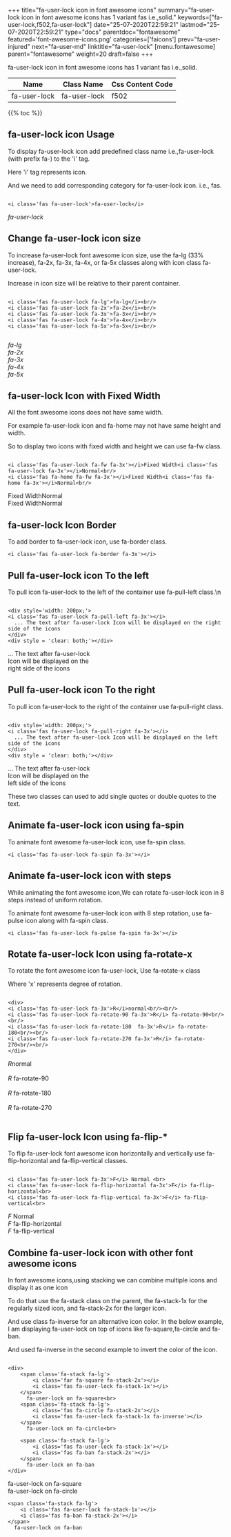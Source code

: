 +++
title="fa-user-lock icon in font awesome icons"
summary="fa-user-lock icon in font awesome icons has 1 variant fas i.e.,solid."
keywords=["fa-user-lock,f502,fa-user-lock"]
date="25-07-2020T22:59:21"
lastmod="25-07-2020T22:59:21"
type="docs"
parentdoc="fontawesome"
featured='font-awesome-icons.png'
categories=['faicons']
prev="fa-user-injured"
next="fa-user-md"
linktitle="fa-user-lock"
[menu.fontawesome]
parent="fontawesome"
weight=20
draft=false
+++


fa-user-lock icon in font awesome icons has 1 variant fas i.e.,solid.

<div class='table-responsive'><table class='table'><thead><tr><th>Name</th><th>Class Name</th><th>Css Content Code</th></tr></thead><tbody><tr><td>fa-user-lock</td><td>fa-user-lock</td><td>f502</td></tr></tbody></table></div>


{{% toc %}}


## fa-user-lock icon Usage

To display fa-user-lock icon add predefined class name i.e.,fa-user-lock (with prefix fa-) to the 'i' tag.

Here 'i' tag represents icon.

And we need to add corresponding category for fa-user-lock icon. i.e., fas.


```

<i class='fas fa-user-lock'>fa-user-lock</i>
```

<i class='fas fa-user-lock'>fa-user-lock</i>




## Change fa-user-lock icon size
To increase fa-user-lock font awesome icon size, use the fa-lg (33% increase), fa-2x, fa-3x, fa-4x, or fa-5x classes along with icon class fa-user-lock.

Increase in icon size will be relative to their parent container. 

```

<i class='fas fa-user-lock fa-lg'>fa-lg</i><br/>
<i class='fas fa-user-lock fa-2x'>fa-2x</i><br/>
<i class='fas fa-user-lock fa-3x'>fa-3x</i><br/>
<i class='fas fa-user-lock fa-4x'>fa-4x</i><br/>
<i class='fas fa-user-lock fa-5x'>fa-5x</i><br/>
            
```

<i class='fas fa-user-lock fa-lg'>fa-lg</i><br/>
<i class='fas fa-user-lock fa-2x'>fa-2x</i><br/>
<i class='fas fa-user-lock fa-3x'>fa-3x</i><br/>
<i class='fas fa-user-lock fa-4x'>fa-4x</i><br/>
<i class='fas fa-user-lock fa-5x'>fa-5x</i><br/>
            



## fa-user-lock Icon with Fixed Width 

All the font awesome icons does not have same width.

For example fa-user-lock icon and fa-home may not have same height and width.

So to display two icons with fixed width and height we can use fa-fw class.


```

<i class='fas fa-user-lock fa-fw fa-3x'></i>Fixed Width<i class='fas fa-user-lock fa-3x'></i>Normal<br/>
<i class='fas fa-home fa-fw fa-3x'></i>Fixed Width<i class='fas fa-home fa-3x'></i>Normal<br/>
```

<i class='fas fa-user-lock fa-fw fa-3x'></i>Fixed Width<i class='fas fa-user-lock fa-3x'></i>Normal<br/>
<i class='fas fa-home fa-fw fa-3x'></i>Fixed Width<i class='fas fa-home fa-3x'></i>Normal<br/>



## fa-user-lock Icon Border 

To add border to fa-user-lock icon, use fa-border class.


```
<i class='fas fa-user-lock fa-border fa-3x'></i>

```
<i class='fas fa-user-lock fa-border fa-3x'></i>





## Pull fa-user-lock icon To the left

To pull icon fa-user-lock to the left of the container use fa-pull-left class.\n

```

<div style='width: 200px;'>
<i class='fas fa-user-lock fa-pull-left fa-3x'></i>
  ... The text after fa-user-lock Icon will be displayed on the right side of the icons
</div>
<div style = 'clear: both;'></div>
```

<div style='width: 200px;'>
<i class='fas fa-user-lock fa-pull-left fa-3x'></i>
  ... The text after fa-user-lock Icon will be displayed on the right side of the icons
</div>
<div style = 'clear: both;'></div>




## Pull fa-user-lock icon To the right
To pull icon fa-user-lock to the right of the container use fa-pull-right class.

```

<div style='width: 200px;'>
<i class='fas fa-user-lock fa-pull-right fa-3x'></i>
  ... The text after fa-user-lock Icon will be displayed on the left side of the icons
</div>
<div style = 'clear: both;'></div>
```

<div style='width: 200px;'>
<i class='fas fa-user-lock fa-pull-right fa-3x'></i>
  ... The text after fa-user-lock Icon will be displayed on the left side of the icons
</div>
<div style = 'clear: both;'></div>

These two classes can used to add single quotes or double quotes to the text.


## Animate fa-user-lock icon using fa-spin
To animate font awesome fa-user-lock icon, use fa-spin class.

```
<i class='fas fa-user-lock fa-spin fa-3x'></i>
```
<i class='fas fa-user-lock fa-spin fa-3x'></i>




## Animate fa-user-lock icon with steps
While animating the font awesome icon,We can rotate fa-user-lock icon in 8 steps instead of uniform rotation.

To animate font awesome fa-user-lock icon with 8 step rotation, use fa-pulse icon along with fa-spin class.


```
<i class='fas fa-user-lock fa-pulse fa-spin fa-3x'></i>

```
<i class='fas fa-user-lock fa-pulse fa-spin fa-3x'></i>





## Rotate fa-user-lock Icon using fa-rotate-x
To rotate the font awesome icon fa-user-lock, Use fa-rotate-x class

Where 'x' represents degree of rotation.


```

<div>
<i class='fas fa-user-lock fa-3x'>R</i>normal<br/><br/>
<i class='fas fa-user-lock fa-rotate-90 fa-3x'>R</i> fa-rotate-90<br/><br/> 
<i class='fas fa-user-lock fa-rotate-180  fa-3x'>R</i> fa-rotate-180<br/><br/> 
<i class='fas fa-user-lock fa-rotate-270 fa-3x'>R</i> fa-rotate-270<br/><br/>
</div>
```

<div>
<i class='fas fa-user-lock fa-3x'>R</i>normal<br/><br/>
<i class='fas fa-user-lock fa-rotate-90 fa-3x'>R</i> fa-rotate-90<br/><br/> 
<i class='fas fa-user-lock fa-rotate-180  fa-3x'>R</i> fa-rotate-180<br/><br/> 
<i class='fas fa-user-lock fa-rotate-270 fa-3x'>R</i> fa-rotate-270<br/><br/>
</div>




## Flip fa-user-lock Icon using fa-flip-*
To flip fa-user-lock font awesome icon horizontally and vertically use fa-flip-horizontal and fa-flip-vertical classes. 

```

<i class='fas fa-user-lock fa-3x'>F</i> Normal <br>
<i class='fas fa-user-lock fa-flip-horizontal fa-3x'>F</i> fa-flip-horizontal<br>
<i class='fas fa-user-lock fa-flip-vertical fa-3x'>F</i> fa-flip-vertical<br>
```

<i class='fas fa-user-lock fa-3x'>F</i> Normal <br>
<i class='fas fa-user-lock fa-flip-horizontal fa-3x'>F</i> fa-flip-horizontal<br>
<i class='fas fa-user-lock fa-flip-vertical fa-3x'>F</i> fa-flip-vertical<br>




## Combine fa-user-lock icon with other font awesome icons
In font awesome icons,using stacking we can combine multiple icons and display it as one icon 

To do that use the fa-stack class on the parent, the fa-stack-1x for the regularly sized icon, and fa-stack-2x for the larger icon.

And use class fa-inverse for an alternative icon color. 
In the below example, I am displaying fa-user-lock on top of icons like fa-square,fa-circle and fa-ban.

And used fa-inverse in the second example to invert the color of the icon.

```

<div>
    <span class='fa-stack fa-lg'>
        <i class='far fa-square fa-stack-2x'></i>
        <i class='fas fa-user-lock fa-stack-1x'></i>
    </span>
      fa-user-lock on fa-square<br>
    <span class='fa-stack fa-lg'>
        <i class='fas fa-circle fa-stack-2x'></i>
        <i class='fas fa-user-lock fa-stack-1x fa-inverse'></i>
    </span>
      fa-user-lock on fa-circle<br>

    <span class='fa-stack fa-lg'>
        <i class='fas fa-user-lock fa-stack-1x'></i>
        <i class='fas fa-ban fa-stack-2x'></i>
    </span>
      fa-user-lock on fa-ban
</div>
```

<div>
    <span class='fa-stack fa-lg'>
        <i class='far fa-square fa-stack-2x'></i>
        <i class='fas fa-user-lock fa-stack-1x'></i>
    </span>
      fa-user-lock on fa-square<br>
    <span class='fa-stack fa-lg'>
        <i class='fas fa-circle fa-stack-2x'></i>
        <i class='fas fa-user-lock fa-stack-1x fa-inverse'></i>
    </span>
      fa-user-lock on fa-circle<br>

    <span class='fa-stack fa-lg'>
        <i class='fas fa-user-lock fa-stack-1x'></i>
        <i class='fas fa-ban fa-stack-2x'></i>
    </span>
      fa-user-lock on fa-ban
</div>






